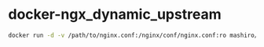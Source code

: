 # docker-ngx_dynamic_upstream

```bash
docker run -d -v /path/to/nginx.conf:/nginx/conf/nginx.conf:ro mashiro/ngx_dynamic_upstream
```
